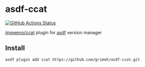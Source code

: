 # asdf-ccat
[![GitHub Actions Status](https://github.com/grimoh/asdf-ccat/workflows/Main%20workflow/badge.svg?branch=master)](https://github.com/grimoh/asdf-ccat/actions)

[jingweno/ccat](https://github.com/jingweno/ccat) plugin for [asdf](https://github.com/asdf-vm/asdf) version manager

## Install
```
asdf plugin add ccat https://github.com/grimoh/asdf-ccat.git
```
